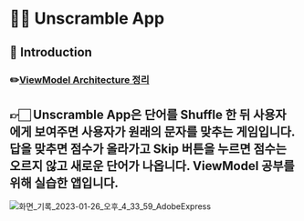 👨‍💻 Unscramble App
==================================
📝 Introduction 
------------

### ✏️[ViewModel Architecture 정리](https://velog.io/@gogumi4502/Android-%EC%95%B1-%EC%95%84%ED%82%A4%ED%85%8D%EC%B2%98)

👉🏻 Unscramble App은 단어를 Shuffle 한 뒤 사용자에게 보여주면 사용자가 원래의 문자를 맞추는 게임입니다.
답을 맞추면 점수가 올라가고 Skip 버튼을 누르면 점수는 오르지 않고 새로운 단어가 나옵니다.
ViewModel 공부를 위해 실습한 앱입니다.
---
![화면_기록_2023-01-26_오후_4_33_59_AdobeExpress](https://user-images.githubusercontent.com/73929644/214790854-48285490-f6d1-40c0-a57c-ab8fc2d79662.gif)
